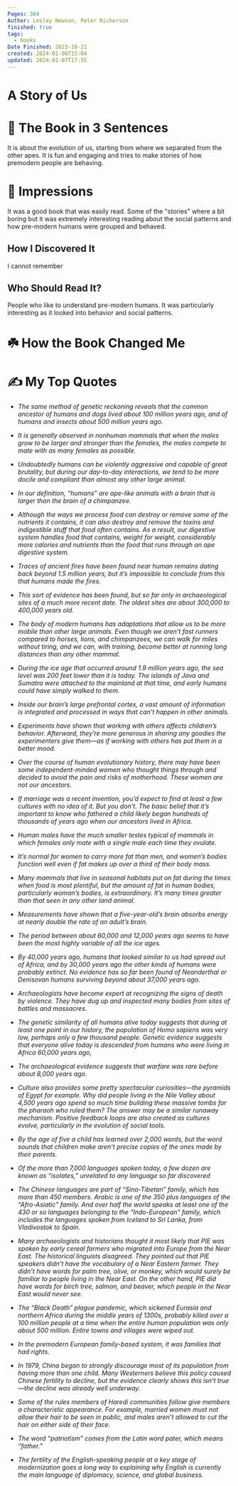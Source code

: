 ```yaml
---
Pages: 304
Author: Lesley Newson, Peter Richerson
finished: true
tags:
  - books
Date Finished: 2023-10-21
created: 2024-01-06T15:04
updated: 2024-01-07T17:55
---
```

# A Story of Us



# 🚀 The Book in 3 Sentences
It is about the evolution of us, starting from where we separated from the other apes. It is fun and engaging and tries to make stories of how premodern people are behaving. 

# 🎨 Impressions
It was a good book that was easily read. Some of the "stories" where a bit boring but it was extremely interesting reading about the social patterns and how pre-modern humans were grouped and behaved.   

## How I Discovered It

I cannot remember
## Who Should Read It?

People who like to understand pre-modern humans. It was particularly interesting as it looked into behavior and social patterns. 
# ☘️ How the Book Changed Me


# ✍️ My Top  Quotes

- *The same method of genetic reckoning reveals that the common ancestor of humans and dogs lived about 100 million years ago, and of humans and insects about 500 million years ago.* 
 
- *It is generally observed in nonhuman mammals that when the males grow to be larger and stronger than the females, the males compete to mate with as many females as possible.* 
 
- *Undoubtedly humans can be violently aggressive and capable of great brutality, but during our day-to-day interactions, we tend to be more docile and compliant than almost any other large animal.* 
 
- *In our definition, “humans” are ape-like animals with a brain that is larger than the brain of a chimpanzee.* 
 
- *Although the ways we process food can destroy or remove some of the nutrients it contains, it can also destroy and remove the toxins and indigestible stuff that food often contains. As a result, our digestive system handles food that contains, weight for weight, considerably more calories and nutrients than the food that runs through an ape digestive system.* 
 
- *Traces of ancient fires have been found near human remains dating back beyond 1.5 million years, but it’s impossible to conclude from this that humans made the fires.* 
 
- *This sort of evidence has been found, but so far only in archaeological sites of a much more recent date. The oldest sites are about 300,000 to 400,000 years old.* 
 
- *The body of modern humans has adaptations that allow us to be more mobile than other large animals. Even though we aren’t fast runners compared to horses, lions, and chimpanzees, we can walk for miles without tiring, and we can, with training, become better at running long distances than any other mammal.* 
 
- *During the ice age that occurred around 1.9 million years ago, the sea level was 200 feet lower than it is today. The islands of Java and Sumatra were attached to the mainland at that time, and early humans could have simply walked to them.* 
 
- *Inside our brain’s large prefrontal cortex, a vast amount of information is integrated and processed in ways that can’t happen in other animals.* 
 
- *Experiments have shown that working with others affects children’s behavior. Afterward, they’re more generous in sharing any goodies the experimenters give them—as if working with others has put them in a better mood.* 
 
- *Over the course of human evolutionary history, there may have been some independent-minded women who thought things through and decided to avoid the pain and risks of motherhood. These women are not our ancestors.* 
 
- *If marriage was a recent invention, you’d expect to find at least a few cultures with no idea of it. But you don’t. The basic belief that it’s important to know who fathered a child likely began hundreds of thousands of years ago when our ancestors lived in Africa.* 
 
- *Human males have the much smaller testes typical of mammals in which females only mate with a single male each time they ovulate.* 
 
- *It’s normal for women to carry more fat than men, and women’s bodies function well even if fat makes up over a third of their body mass.* 
 
- *Many mammals that live in seasonal habitats put on fat during the times when food is most plentiful, but the amount of fat in human bodies, particularly woman’s bodies, is extraordinary. It’s many times greater than that seen in any other land animal.* 
 
- *Measurements have shown that a five-year-old’s brain absorbs energy at nearly double the rate of an adult’s brain.* 
 
- *The period between about 60,000 and 12,000 years ago seems to have been the most highly variable of all the ice ages.* 
 
- *By 40,000 years ago, humans that looked similar to us had spread out of Africa, and by 30,000 years ago the other kinds of humans were probably extinct. No evidence has so far been found of Neanderthal or Denisovan humans surviving beyond about 37,000 years ago.* 
 
- *Archaeologists have become expert at recognizing the signs of death by violence. They have dug up and inspected many bodies from sites of battles and massacres.* 
 
- *The genetic similarity of all humans alive today suggests that during at least one point in our history, the population of Homo sapiens was very low, perhaps only a few thousand people. Genetic evidence suggests that everyone alive today is descended from humans who were living in Africa 60,000 years ago,* 
 
- *The archaeological evidence suggests that warfare was rare before about 8,000 years ago.* 
 
- *Culture also provides some pretty spectacular curiosities—the pyramids of Egypt for example. Why did people living in the Nile Valley about 4,500 years ago spend so much time building these massive tombs for the pharaoh who ruled them? The answer may be a similar runaway mechanism. Positive feedback loops are also created as cultures evolve, particularly in the evolution of social tools.* 
 
- *By the age of five a child has learned over 2,000 words, but the word sounds that children make aren’t precise copies of the ones made by their parents.* 
 
- *Of the more than 7,000 languages spoken today, a few dozen are known as “isolates,” unrelated to any language so far discovered* 
 
- *The Chinese languages are part of “Sino-Tibetan” family, which has more than 450 members. Arabic is one of the 350 plus languages of the “Afro-Asiatic” family. And over half the world speaks at least one of the 430 or so languages belonging to the “Indo-European” family, which includes the languages spoken from Iceland to Sri Lanka, from Vladivostok to Spain.* 
 
- *Many archaeologists and historians thought it most likely that PIE was spoken by early cereal farmers who migrated into Europe from the Near East. The historical linguists disagreed. They pointed out that PIE speakers didn’t have the vocabulary of a Near Eastern farmer. They didn’t have words for palm tree, olive, or monkey, which would surely be familiar to people living in the Near East. On the other hand, PIE did have words for birch tree, salmon, and beaver, which people in the Near East would never see.* 
 
- *The “Black Death” plague pandemic, which sickened Eurasia and northern Africa during the middle years of 1300s, probably killed over a 100 million people at a time when the entire human population was only about 500 million. Entire towns and villages were wiped out.* 
 
- *In the premodern European family-based system, it was families that had rights.* 
 
- *In 1979, China began to strongly discourage most of its population from having more than one child. Many Westerners believe this policy caused Chinese fertility to decline, but the evidence clearly shows this isn’t true—the decline was already well underway.* 
 
- *Some of the rules members of Haredi communities follow give members a characteristic appearance. For example, married women must not allow their hair to be seen in public, and males aren’t allowed to cut the hair on either side of their face.* 
 
- *The word “patriotism” comes from the Latin word pater, which means “father.”* 
 
- *The fertility of the English-speaking people at a key stage of modernization goes a long way to explaining why English is currently the main language of diplomacy, science, and global business.* 
 
